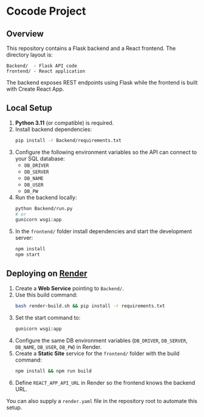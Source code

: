 # Cocode Project

## Overview
This repository contains a Flask backend and a React frontend. The directory layout is:

```
Backend/  - Flask API code
frontend/ - React application
```

The backend exposes REST endpoints using Flask while the frontend is built with Create React App.

## Local Setup

1. **Python 3.11** (or compatible) is required.
2. Install backend dependencies:
   ```bash
   pip install -r Backend/requirements.txt
   ```
3. Configure the following environment variables so the API can connect to your SQL database:
   - `DB_DRIVER`
   - `DB_SERVER`
   - `DB_NAME`
   - `DB_USER`
   - `DB_PW`
4. Run the backend locally:
   ```bash
   python Backend/run.py
   # or
   gunicorn wsgi:app
   ```
5. In the `frontend/` folder install dependencies and start the development server:
   ```bash
   npm install
   npm start
   ```

## Deploying on [Render](https://render.com/)

1. Create a **Web Service** pointing to `Backend/`.
2. Use this build command:
   ```bash
   bash render-build.sh && pip install -r requirements.txt
   ```
3. Set the start command to:
   ```bash
   gunicorn wsgi:app
   ```
4. Configure the same DB environment variables (`DB_DRIVER`, `DB_SERVER`, `DB_NAME`, `DB_USER`, `DB_PW`) in Render.
5. Create a **Static Site** service for the `frontend/` folder with the build command:
   ```bash
   npm install && npm run build
   ```
6. Define `REACT_APP_API_URL` in Render so the frontend knows the backend URL.

You can also supply a `render.yaml` file in the repository root to automate this setup.
